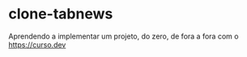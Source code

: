 # clone-tabnews

Aprendendo a implementar um projeto, do zero, de fora a fora com o https://curso.dev

